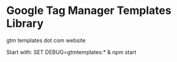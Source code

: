 # Google Tag Manager Templates Library
gtm templates dot com website

Start with: SET DEBUG=gtmtemplates:* & npm start
